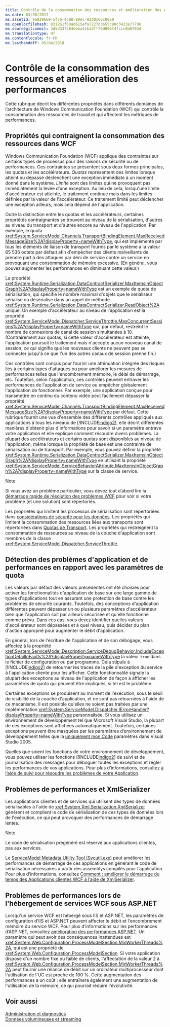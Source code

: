 ```yaml
---
title: Contrôle de la consommation des ressources et amélioration des performances
ms.date: 03/30/2017
ms.assetid: 9a829669-5f76-4c88-80ec-92d0c62c0660
ms.openlocfilehash: 031261f50a0615efa7227d3655c90c3423e77796
ms.sourcegitcommit: 3d5d33f384eeba41b2dff79d096f47ccc8d8f03d
ms.translationtype: HT
ms.contentlocale: fr-FR
ms.lasthandoff: 05/04/2018
---
```

# <a name="controlling-resource-consumption-and-improving-performance"></a>Contrôle de la consommation des ressources et amélioration des performances
Cette rubrique décrit les différentes propriétés dans différents domaines de l’architecture de Windows Communication Foundation (WCF) qui contrôle la consommation des ressources de travail et qui affectent les métriques de performances.  
  
## <a name="properties-that-constrain-resource-consumption-in-wcf"></a>Propriétés qui contraignent la consommation des ressources dans WCF  
 Windows Communication Foundation (WCF) applique des contraintes sur certains types de processus pour des raisons de sécurité ou de performances. Ces contraintes se présentent sous deux formes principales, les quotas et les accélérateurs. *Quotas* représentent des limites lorsque atteint ou dépassé déclenchent une exception immédiate à un moment donné dans le système. *Limite* sont des limites qui ne provoquent pas immédiatement la levée d’une exception. Au lieu de cela, lorsqu'une limite d'accélérateur est atteinte, le traitement continue mais dans les limites définies par la valeur de l'accélérateur. Ce traitement limité peut déclencher une exception ailleurs, mais cela dépend de l'application.  
  
 Outre la distinction entre les quotas et les accélérateurs, certaines propriétés contraignantes se trouvent au niveau de la sérialisation, d'autres au niveau du transport et d'autres encore au niveau de l'application. Par exemple, le quota <xref:System.ServiceModel.Channels.TransportBindingElement.MaxReceivedMessageSize%2A?displayProperty=nameWithType>, qui est implémenté par tous les éléments de liaison de transport fournis par le système a la valeur 65 536 octets par défaut afin d'empêcher des clients malveillants de prendre part à des attaques par déni de service contre un service en provoquant une consommation de mémoire excessive. (En général, vous pouvez augmenter les performances en diminuant cette valeur.)  
  
 La propriété <xref:System.Runtime.Serialization.DataContractSerializer.MaxItemsInObjectGraph%2A?displayProperty=nameWithType> est un exemple de quota de sérialisation, qui spécifie le nombre maximal d'objets que le sérialiseur sérialise ou désérialise dans un appel de méthode <xref:System.Runtime.Serialization.DataContractSerializer.ReadObject%2A> unique. Un exemple d'accélérateur au niveau de l'application est la propriété <xref:System.ServiceModel.Dispatcher.ServiceThrottle.MaxConcurrentSessions%2A?displayProperty=nameWithType> qui, par défaut, restreint le nombre de connexions de canal de session simultanées à 10. (Contrairement aux quotas, si cette valeur d'accélérateur est atteinte, l'application poursuit le traitement mais n'accepte aucun nouveau canal de session, ce qui signifie que les nouveaux clients ne peuvent pas se connecter jusqu'à ce que l'un des autres canaux de session prenne fin.)  
  
 Ces contrôles sont conçus pour fournir une atténuation intégrée des risques liés à certains types d'attaques ou pour améliorer les mesures de performances telles que l'encombrement mémoire, le délai de démarrage, etc. Toutefois, selon l'application, ces contrôles peuvent entraver les performances de l'application de service ou empêcher globalement l'application de fonctionner. Par exemple, une application conçue pour transmettre en continu du contenu vidéo peut facilement dépasser la propriété <xref:System.ServiceModel.Channels.TransportBindingElement.MaxReceivedMessageSize%2A?displayProperty=nameWithType> par défaut. Cette rubrique fournit une vue d'ensemble des différents contrôles appliqués aux applications à tous les niveaux de [!INCLUDE[indigo2](../../../includes/indigo2-md.md)], elle décrit différentes manières d'obtenir plus d'informations pour savoir si un paramètre entrave votre application et elle explique comment résoudre divers problèmes. La plupart des accélérateurs et certains quotas sont disponibles au niveau de l'application, même lorsque la propriété de base est une contrainte de sérialisation ou de transport. Par exemple, vous pouvez définir la propriété <xref:System.Runtime.Serialization.DataContractSerializer.MaxItemsInObjectGraph%2A?displayProperty=nameWithType> en utilisant la propriété <xref:System.ServiceModel.ServiceBehaviorAttribute.MaxItemsInObjectGraph%2A?displayProperty=nameWithType> sur la classe de service.  
  
> [!NOTE]
>  Si vous avez un problème particulier, vous devez tout d’abord lire la [démarrage rapide de résolution des problèmes WCF](../../../docs/framework/wcf/wcf-troubleshooting-quickstart.md) pour voir si votre problème (et une solution) sont répertoriés.  
  
 Les propriétés qui limitent les processus de sérialisation sont répertoriées dans [considérations de sécurité pour les données](../../../docs/framework/wcf/feature-details/security-considerations-for-data.md). Les propriétés qui limitent la consommation des ressources liées aux transports sont répertoriées dans [Quotas de Transport](../../../docs/framework/wcf/feature-details/transport-quotas.md). Les propriétés qui restreignent la consommation de ressources au niveau de la couche d'application sont membres de la classe <xref:System.ServiceModel.Dispatcher.ServiceThrottle>.  
  
## <a name="detecting-application-and-performance-issues-related-to-quota-settings"></a>Détection des problèmes d'application et de performances en rapport avec les paramètres de quota  
 Les valeurs par défaut des valeurs précédentes ont été choisies pour activer les fonctionnalités d'application de base sur une large gamme de types d'applications tout en assurant une protection de base contre les problèmes de sécurité courants. Toutefois, des conceptions d'application différentes peuvent dépasser un ou plusieurs paramètres d'accélérateur bien que l'application soit par ailleurs sécurisée et qu'elle fonctionne comme prévu. Dans ces cas, vous devez identifier quelles valeurs d'accélérateur sont dépassées et à quel niveau, puis décider du plan d'action approprié pour augmenter le débit d'application.  
  
 En général, lors de l'écriture de l'application et de son débogage, vous affectez à la propriété <xref:System.ServiceModel.Description.ServiceDebugBehavior.IncludeExceptionDetailInFaults%2A?displayProperty=nameWithType> la valeur `true` dans le fichier de configuration ou par programme. Cela stipule à [!INCLUDE[indigo2](../../../includes/indigo2-md.md)] de retourner les traces de la pile d'exception du service à l'application cliente pour les afficher. Cette fonctionnalité signale la plupart des exceptions au niveau de l'application de façon à afficher les paramètres de quota qui peuvent être impliqués, si tel est le problème.  
  
 Certaines exceptions se produisent au moment de l'exécution, sous le seuil de visibilité de la couche d'application, et ne sont pas retournées à l'aide de ce mécanisme. Il est possible qu'elles ne soient pas traitées par une implémentation <xref:System.ServiceModel.Dispatcher.IErrorHandler?displayProperty=nameWithType> personnalisée. Si vous utilisez un environnement de développement tel que Microsoft Visual Studio, la plupart de ces exceptions sont affichées automatiquement. Toutefois, certaines exceptions peuvent être masquées par les paramètres d’environnement de développement telles que la [uniquement mon Code](http://go.microsoft.com/fwlink/?LinkId=82174) paramètres dans Visual Studio 2005.  
  
 Quelles que soient les fonctions de votre environnement de développement, vous pouvez utiliser les fonctions [!INCLUDE[indigo2](../../../includes/indigo2-md.md)] de suivi et de journalisation des messages pour déboguer toutes les exceptions et régler les performances de vos applications. Pour plus d’informations, consultez [à l’aide de suivi pour résoudre les problèmes de votre Application](../../../docs/framework/wcf/diagnostics/tracing/using-tracing-to-troubleshoot-your-application.md).  
  
## <a name="performance-issues-and-xmlserializer"></a>Problèmes de performances et XmlSerializer  
 Les applications clientes et de services qui utilisent des types de données sérialisables à l'aide de <xref:System.Xml.Serialization.XmlSerializer> génèrent et compilent le code de sérialisation de ces types de données lors de l'exécution, ce qui peut provoquer des performances de démarrage lentes.  
  
> [!NOTE]
>  Le code de sérialisation prégénéré est réservé aux applications clientes, pas aux services.  
  
 Le [ServiceModel Metadata Utility Tool (Svcutil.exe)](../../../docs/framework/wcf/servicemodel-metadata-utility-tool-svcutil-exe.md) peut améliorer les performances de démarrage de ces applications en générant le code de sérialisation nécessaires à partir des assemblys compilés pour l’application. Pour plus d’informations, consultez [Comment : améliorer le démarrage du temps des Applications clientes WCF à l’aide de XmlSerializer](../../../docs/framework/wcf/feature-details/startup-time-of-wcf-client-applications-using-the-xmlserializer.md).  
  
## <a name="performance-issues-when-hosting-wcf-services-under-aspnet"></a>Problèmes de performances lors de l'hébergement de services WCF sous ASP.NET  
 Lorsqu'un service WCF est hébergé sous IIS et ASP.NET, les paramètres de configuration d'IIS et ASP.NET peuvent affecter le débit et l'encombrement mémoire du service WCF.  Pour plus d’informations sur les performances d’ASP.NET, consultez [amélioration des performances ASP.NET](http://go.microsoft.com/fwlink/?LinkId=186462).  Un paramètre qui peut avoir des conséquences inattendues est <xref:System.Web.Configuration.ProcessModelSection.MinWorkerThreads%2A>, qui est une propriété de <xref:System.Web.Configuration.ProcessModelSection>. Si votre application dispose d'un nombre fixe ou faible de clients, l'affectation de la valeur 2 à <xref:System.Web.Configuration.ProcessModelSection.MinWorkerThreads%2A> peut fournir une relance de débit sur un ordinateur multiprocesseur dont l'utilisation de l'UC est proche de 100 %. Cette augmentation des performances a un coût : elle entraînera également une augmentation de l'utilisation de la mémoire, ce qui pourrait réduire l'évolutivité.  
  
## <a name="see-also"></a>Voir aussi  
 [Administration et diagnostics](../../../docs/framework/wcf/diagnostics/index.md)  
 [Données volumineuses et streaming](../../../docs/framework/wcf/feature-details/large-data-and-streaming.md)
